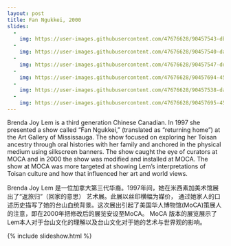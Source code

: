 ```yaml
---
layout: post
title: Fan Ngukkei, 2000
slides:
  -
    img: https://user-images.githubusercontent.com/47676628/90457543-db44f800-e0c9-11ea-8d67-62cb48566b9f.jpg
  -
    img: https://user-images.githubusercontent.com/47676628/90457540-daac6180-e0c9-11ea-9bae-5067585aa7ea.jpg
  -
    img: https://user-images.githubusercontent.com/47676628/90457547-dda75200-e0c9-11ea-87c2-6cd1850d7b22.jpg
  -
    img: https://user-images.githubusercontent.com/47676628/90457694-45f63380-e0ca-11ea-8824-e5bfb5ce8cb0.jpg
  -
    img: https://user-images.githubusercontent.com/47676628/90457538-da13cb00-e0c9-11ea-8dab-62eae6d0236f.jpg
  -
    img: https://user-images.githubusercontent.com/47676628/90457695-45f63380-e0ca-11ea-90f7-bb0ac482b2d1.jpg
---
```


Brenda Joy Lem is a third generation Chinese Canadian.  In 1997 she presented a show called “Fan Ngukkei,” (translated as “returning home”) at the Art Gallery of Mississauga.  The show focused on exploring her Toisan ancestry through oral histories with her family and anchored in the physical medium using silkscreen banners.  The show caught the eye of curators at MOCA and in 2000 the show was modified and installed at MOCA.  The show at MOCA was more targeted at showing Lem’s interpretations of Toisan culture and how that influenced her art and world views.  

Brenda Joy Lem 是一位加拿大第三代华裔。1997年间，她在米西素加美术馆展出了“返旅归”（回家的意思） 艺术展。此展以丝印横幅为媒价， 通过她家人的口述历史描写了她的台山血统背景。这次展出引起了美国华人博物馆(MoCA)策展人的注意，即在2000年把修改后的展览安设至MoCA。 MoCA 版本的展览展示了Lem本人对于台山文化的理解以及台山文化对于她的艺术与世界观的影响。

{% include slideshow.html %}
